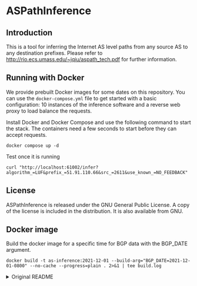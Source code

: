 ASPathInference
===============

Introduction
------------------

This is a tool for inferring the Internet AS level paths from any source AS to any destination prefixes. 
Please refer to http://rio.ecs.umass.edu/~jqiu/aspath_tech.pdf for further information.


Running with Docker
-------------------

We provide prebuilt Docker images for some dates on this repository. 
You can use the `docker-compose.yml` file to get started with a basic configuration: 10 instances of the inference 
software and a reverse web proxy to load balance the requests.

Install Docker and Docker Compose and use the following command to start the stack. 
The containers need a few seconds to start before they can accept requests. 

```shell
docker compose up -d
```

Test once it is running

```shell
curl "http://localhost:61002/infer?algorithm_=LUF&prefix_=51.91.110.66&src_=2611&use_known_=NO_FEEDBACK"
```

License
------------------

ASPathInference is released under the GNU General Public License. A copy of the license is included in the distribution. It is also available from GNU. 


Docker image
-------------------

Build the docker image for a specific time for BGP data with the BGP_DATE argument.

```shell
docker build -t as-inference:2021-12-01 --build-arg="BGP_DATE=2021-12-01-0800" --no-cache --progress=plain . 2>&1 | tee build.log
```



<details>
  <summary>Original README</summary>

Software requirement
------------------

This tool is running on linux or other unix like systems. The following softwares are required:

 * gcc
 * python 2.4 and the development library
 * perl and LWP::Simple library



Installation
------------------

This software is a combination of binary executive codes and scripts. Sub-directory src contains c++ codes that facilitate storing and retrieving AS paths in known BGP routing tables; Sub-directory script contains scripts for path inferences service and automatic process. To use the software, please follow the three steps:

1) compile binary codes. Issue 

   ```shell
   make
   ```

  to compile all necessary binary codes.

2) collect and process data and start path inference service. Issue

   ```shell
   make run
   ```
 
   to start the scripts. The script first automatically downloads the most recent BGP tables from routeviews and RIPE RIS data repositories into subdirectory "tables", and store the AS paths in a easily accessible way. Then the scripts infer AS relationships and other information. Before the information is completely inferred, the results are stored in a temporary sub-directory "tmp". After the completion of the inference process, sub-directory "tmp" will be renamed as "data". The process could take hours. Finally, the inference service script "pathInferenceServer.py" will start on the information stored in sub-directory "data".

3) AS path inference.

   The inference server will listen on TCP port 61002 based on http protocol. The service can be queried with the library routines specified in aspathinfer.pl or aspathinfer.py. Sub-directory "example" contains two simple query examples.

   If you find the path information is outdated, please repeat step 2) to retrieve the most up-to-date tables.




Possible compiling issues
------------------

In src/PYGetSurePath.cpp, the #include header file Python.h is pointing to $INCLUDE/python2.4/Python.h. On your system, if the header file is in other position, please change the #include directory accordingly.

</details>